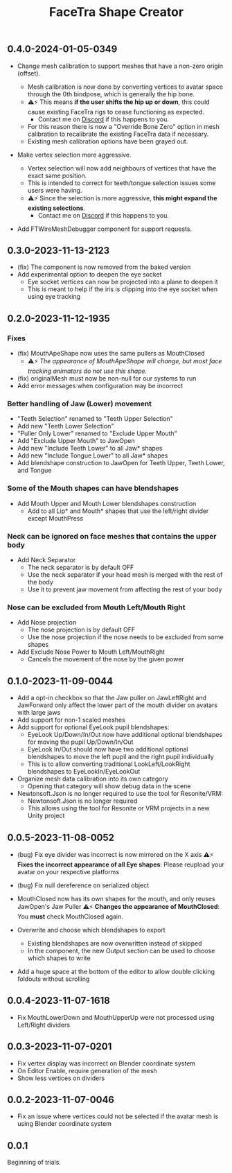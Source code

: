 ﻿---
title: FaceTra Shape Creator
---

## 0.4.0-2024-01-05-0349

- Change mesh calibration to support meshes that have a non-zero origin (offset).
    - Mesh calibration is now done by converting vertices to avatar space through the 0th bindpose, which is generally the hip bone.
    - ⚠️⚡ This means **if the user shifts the hip up or down**, this could cause existing FaceTra rigs to cease functioning as expected.
      - Contact me on [Discord](/docs/other/discord) if this happens to you.
    - For this reason there is now a "Override Bone Zero" option in mesh calibration to recalibrate the existing FaceTra data if necessary.
    - Existing mesh calibration options have been grayed out.

- Make vertex selection more aggressive.
    - Vertex selection will now add neighbours of vertices that have the exact same position.
    - This is intended to correct for teeth/tongue selection issues some users were having.
    - ⚠️⚡ Since the selection is more aggressive, **this might expand the existing selections**.
      - Contact me on [Discord](/docs/other/discord) if this happens to you.

- Add FTWireMeshDebugger component for support requests.

## 0.3.0-2023-11-13-2123

- (fix) The component is now removed from the baked version
- Add experimental option to deepen the eye socket
    - Eye socket vertices can now be projected into a plane to deepen it
    - This is meant to help if the iris is clipping into the eye socket when using eye tracking


## 0.2.0-2023-11-12-1935

### Fixes
- (fix) MouthApeShape now uses the same pullers as MouthClosed
    - ⚠️⚡ *The appearance of MouthApeShape will change, but most face tracking animators do not use this shape.*
- (fix) originalMesh must now be non-null for our systems to run
- Add error messages when configuration may be incorrect

### Better handling of Jaw (Lower) movement
- "Teeth Selection" renamed to "Teeth Upper Selection"
- Add new "Teeth Lower Selection"
- "Puller Only Lower" renamed to "Exclude Upper Mouth"
- Add "Exclude Upper Mouth" to JawOpen
- Add new "Include Teeth Lower" to all Jaw* shapes
- Add new "Include Tongue Lower" to all Jaw* shapes
- Add blendshape construction to JawOpen for Teeth Upper, Teeth Lower, and Tongue

### Some of the Mouth shapes can have blendshapes
- Add Mouth Upper and Mouth Lower blendshapes construction
    - Add to all Lip* and Mouth* shapes that use the left/right divider except MouthPress

### Neck can be ignored on face meshes that contains the upper body
- Add Neck Separator
    - The neck separator is by default OFF
    - Use the neck separator if your head mesh is merged with the rest of the body
    - Use it to prevent jaw movement from affecting the rest of your body

### Nose can be excluded from Mouth Left/Mouth Right
- Add Nose projection
    - The nose projection is by default OFF
    - Use the nose projection if the nose needs to be excluded from some shapes
- Add Exclude Nose Power to Mouth Left/MouthRight
    - Cancels the movement of the nose by the given power


## 0.1.0-2023-11-09-0044

- Add a opt-in checkbox so that the Jaw puller on JawLeftRight and JawForward only affect the lower part of the mouth divider on avatars with large jaws
- Add support for non-1 scaled meshes
- Add support for optional EyeLook pupil blendshapes:
    - EyeLook Up/Down/In/Out now have additional optional blendshapes for moving the pupil Up/Down/In/Out
    - EyeLook In/Out should now have two additional optional blendshapes to move the left pupil and the right pupil individually
    - This is to allow converting traditional LookLeft/LookRight blendshapes to EyeLookIn/EyeLookOut
- Organize mesh data calibration into its own category
    - Opening that category will show debug data in the scene
- Newtonsoft.Json is no longer required to use the tool for Resonite/VRM:
    - Newtonsoft.Json is no longer required
    - This allows using the tool for Resonite or VRM projects in a new Unity project


## 0.0.5-2023-11-08-0052
- (bug) Fix eye divider was incorrect is now mirrored on the X axis
  ⚠️⚡ **Fixes the incorrect appearance of all Eye shapes**: Please reupload your avatar on your respective platforms
- (bug) Fix null dereference on serialized object

- MouthClosed now has its own shapes for the mouth, and only reuses JawOpen's Jaw Puller
  ⚠️⚡ **Changes the appearance of MouthClosed**: You **must** check MouthClosed again.
- Overwrite and choose which blendshapes to export
    - Existing blendshapes are now overwritten instead of skipped
    - In the component, the new Output section can be used to choose which shapes to write
- Add a huge space at the bottom of the editor to allow double clicking foldouts without scrolling


## 0.0.4-2023-11-07-1618
- Fix MouthLowerDown and MouthUpperUp were not processed using Left/Right dividers


## 0.0.3-2023-11-07-0201
- Fix vertex display was incorrect on Blender coordinate system
- On Editor Enable, require generation of the mesh
- Show less vertices on dividers


## 0.0.2-2023-11-07-0046
- Fix an issue where vertices could not be selected if the avatar mesh is using Blender coordinate system


## 0.0.1

Beginning of trials.